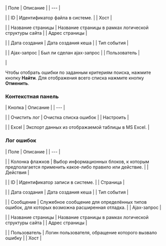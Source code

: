 | Поле | Описание |
| --- |

|
| ID | Идентификатор файла в системе. |
| Хост |

|
| Название страницы | Название страницы в рамках логической структуры сайта |
| Адрес страницы |

|
| Дата создания | Дата создания кеша |
| Тип события |

|
| Ajax-запрос | Был ли сделан ajax-запрос |
| Пользователь |

|

Чтобы отобрать ошибки по заданным критериям поиска, нажмите кнопку **Найти**. Для отображения всего списка нажмите кнопку **Отменить**.

### Контекстная панель

| Кнопка | Описание |
| --- |

|
| Очистить лог | Очистка списка ошибок |
| Настроить |

|
| Excel | Экспорт данных из отображаемой таблицы в MS Excel. |

### Лог ошибок

| Поле | Описание |
| --- |

|
| Колонка флажков | Выбор информационных блоков, к которым предполагается применить какое-либо правило или действие. |
| Действия |

|
| ID | Идентификатор записи в системе. |
| Страница |

|
| Дата создания | Дата создания кеша |
| Тип события |

|
| Сообщение | Служебное сообщение для определённых типов ошибок, для которых возможна расширенная отладка. |
| Ajax-запрос |

|
| Название страницы | Название страницы в рамках логической структуры сайта |
| Адрес страницы |

|
| Пользователь | Логин пользователя, обращение которого вызвало ошибку |
| Хост |